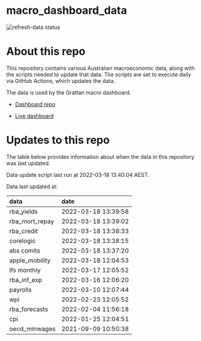 
<!-- README.md is generated from README.Rmd. Please edit that file -->

# macro\_dashboard\_data

<!-- badges: start -->

![refresh-data
status](https://github.com/grattan/macro_dashboard_data/workflows/refresh-data/badge.svg)

<!-- badges: end -->

# About this repo

This repository contains various Australian macroeconomic data, along
with the scripts needed to update that data. The scripts are set to
execute daily via GitHub Actions, which updates the data.

The data is used by the Grattan macro dashboard.

  - [Dashboard repo](https://github.com/grattan/macrodashboard)

  - [Live dashboard](https://mattcowgill.shinyapps.io/macrodashboard/)

# Updates to this repo

The table below provides information about when the data in this
repository was last updated.

Data update script last run at 2022-03-18 13:40:04 AEST.

Data last updated at:

| data             | date                |
| :--------------- | :------------------ |
| rba\_yields      | 2022-03-18 13:39:58 |
| rba\_mort\_repay | 2022-03-18 13:39:02 |
| rba\_credit      | 2022-03-18 13:38:33 |
| corelogic        | 2022-03-18 13:38:15 |
| abs comits       | 2022-03-18 13:37:20 |
| apple\_mobility  | 2022-03-18 12:04:53 |
| lfs monthly      | 2022-03-17 12:05:52 |
| rba\_inf\_exp    | 2022-03-16 12:06:20 |
| payrolls         | 2022-03-10 12:07:44 |
| wpi              | 2022-02-23 12:05:52 |
| rba\_forecasts   | 2022-02-04 11:56:18 |
| cpi              | 2022-01-25 12:04:51 |
| oecd\_minwages   | 2021-09-09 10:50:38 |
